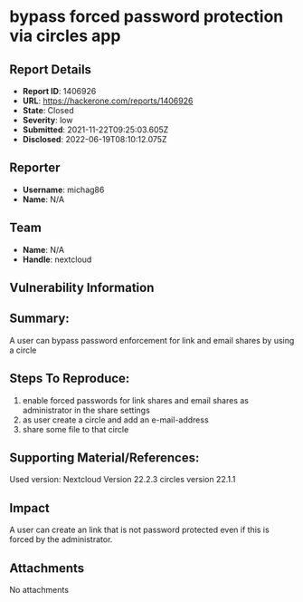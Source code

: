 # bypass forced password protection via circles app

## Report Details
- **Report ID**: 1406926
- **URL**: https://hackerone.com/reports/1406926
- **State**: Closed
- **Severity**: low
- **Submitted**: 2021-11-22T09:25:03.605Z
- **Disclosed**: 2022-06-19T08:10:12.075Z

## Reporter
- **Username**: michag86
- **Name**: N/A

## Team
- **Name**: N/A
- **Handle**: nextcloud

## Vulnerability Information
## Summary:
A user can bypass password enforcement for link and email shares by using a circle

## Steps To Reproduce:
 1. enable forced passwords for link shares and email shares as administrator in the share settings
 2. as user create a circle and add an e-mail-address
 3. share some file to that circle

## Supporting Material/References:
Used version: Nextcloud Version 22.2.3 circles version 22.1.1

## Impact

A user can create an link that is not password protected even if this is forced by the administrator.

## Attachments
No attachments
